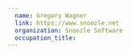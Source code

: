 ```yaml
---
  name: Gregory Wagner
  link: https://www.snoozle.net
  organization: Snoozle Software
  occupation_title:
---
```

